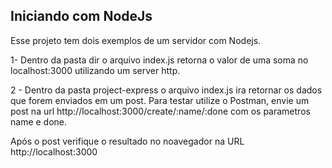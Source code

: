 ## Iniciando com NodeJs

Esse projeto tem dois exemplos de um servidor com Nodejs.

1- Dentro da pasta dir o arquivo index.js retorna o valor de uma soma no localhost:3000 utilizando um server http.

2 - Dentro da pasta project-express o arquivo index.js ira retornar os dados que forem enviados em um post. Para testar utilize o Postman, envie um post na url http://localhost:3000/create/:name/:done com os parametros name e done.

Após o post verifique o resultado no noavegador na URL http://localhost:3000

